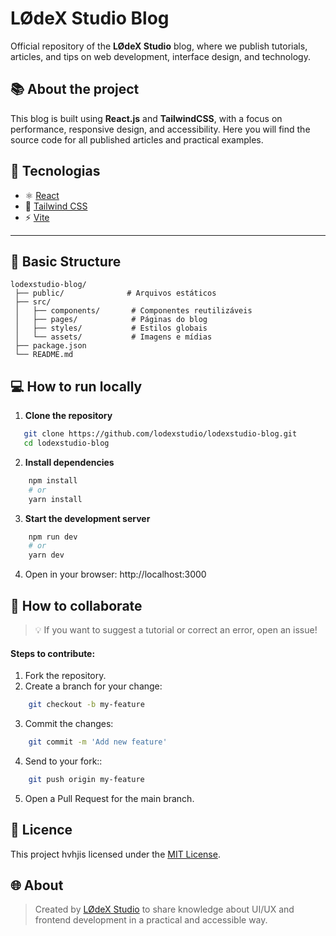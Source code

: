 # LØdeX Studio Blog

Official repository of the **LØdeX Studio** blog, where we publish tutorials, articles, and tips on web development, interface design, and technology.

## 📚 About the project

This blog is built using **React.js** and **TailwindCSS**, with a focus on performance, responsive design, and accessibility.
Here you will find the source code for all published articles and practical examples.

## 🚀 Tecnologias

- ⚛️ [React](https://react.dev/)
- 🎨 [Tailwind CSS](https://tailwindcss.com/)
- ⚡ [Vite](https://vitejs.dev/)

---

## 📂 Basic Structure

```plaintext
lodexstudio-blog/
 ├── public/              # Arquivos estáticos
 ├── src/
 │   ├── components/       # Componentes reutilizáveis
 │   ├── pages/            # Páginas do blog
 │   ├── styles/           # Estilos globais
 │   └── assets/           # Imagens e mídias
 ├── package.json
 └── README.md
```

## 💻 How to run locally

1. **Clone the repository**
```bash
   git clone https://github.com/lodexstudio/lodexstudio-blog.git
   cd lodexstudio-blog 
```

2. **Install dependencies**
```bash
    npm install
    # or
    yarn install
```

3. **Start the development server**
```bash
    npm run dev
    # or
    yarn dev
```

4. Open in your browser: http://localhost:3000

## 🤝 How to collaborate
> 💡 If you want to suggest a tutorial or correct an error, open an issue!

#### Steps to contribute:
1. Fork the repository.
2. Create a branch for your change:
```bash
    git checkout -b my-feature
```

3. Commit the changes:
```bash
    git commit -m 'Add new feature'
```

4. Send to your fork::
```bash
    git push origin my-feature
```

5. Open a Pull Request for the main branch.

## 📄 Licence

This project hvhjis licensed under the [MIT License](LICENSE).

## 🌐 About

<blockquote>

Created by [LØdeX Studio](https://lodexstudio.com) to share knowledge about UI/UX and frontend development in a practical and accessible way.</blockquote>

